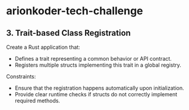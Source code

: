 # arionkoder-tech-challenge

## 3. Trait-based Class Registration

Create a Rust application that:
- Defines a trait representing a common behavior or API contract.
- Registers multiple structs implementing this trait in a global registry.

Constraints:
- Ensure that the registration happens automatically upon initialization.
- Provide clear runtime checks if structs do not correctly implement required methods.
